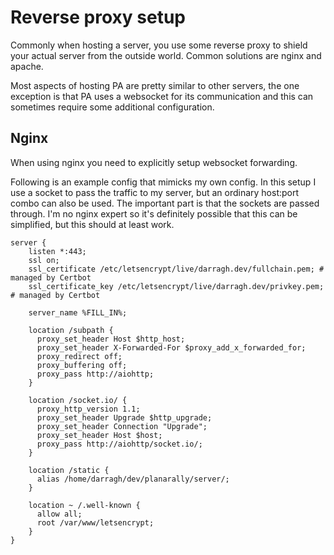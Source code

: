 # Reverse proxy setup

Commonly when hosting a server, you use some reverse proxy to shield your actual server from the outside world.
Common solutions are nginx and apache.

Most aspects of hosting PA are pretty similar to other servers, the one exception is that PA uses a websocket for its communication and this can sometimes require some additional configuration.

## Nginx

When using nginx you need to explicitly setup websocket forwarding.

Following is an example config that mimicks my own config.
In this setup I use a socket to pass the traffic to my server, but an ordinary host:port combo can also be used.
The important part is that the sockets are passed through.
I'm no nginx expert so it's definitely possible that this can be simplified, but this should at least work.

```nginx
server {
    listen *:443;
    ssl on;
    ssl_certificate /etc/letsencrypt/live/darragh.dev/fullchain.pem; # managed by Certbot
    ssl_certificate_key /etc/letsencrypt/live/darragh.dev/privkey.pem; # managed by Certbot

    server_name %FILL_IN%;

    location /subpath {
      proxy_set_header Host $http_host;
      proxy_set_header X-Forwarded-For $proxy_add_x_forwarded_for;
      proxy_redirect off;
      proxy_buffering off;
      proxy_pass http://aiohttp;
    }

    location /socket.io/ {
      proxy_http_version 1.1;
      proxy_set_header Upgrade $http_upgrade;
      proxy_set_header Connection "Upgrade";
      proxy_set_header Host $host;
      proxy_pass http://aiohttp/socket.io/;
    }

    location /static {
      alias /home/darragh/dev/planarally/server/;
    }

    location ~ /.well-known {
      allow all;
      root /var/www/letsencrypt;
    }
}
```
